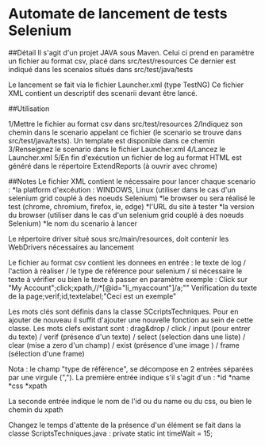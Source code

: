 # Automate de lancement de tests Selenium

##Détail
Il s'agit d'un projet JAVA sous Maven.
Celui ci prend en paramètre un fichier au format csv, placé dans src/test/resources
Ce dernier est indiqué dans les scenaios situés dans src/test/java/tests

Le lancement se fait via le fichier Launcher.xml (type TestNG)
Ce fichier XML contient un descriptif des scenarii devant être lancé.

##Utilisation

1/Mettre le fichier au format csv dans src/test/resources
2/Indiquez son chemin dans le scenario appelant ce fichier (le scenario se trouve dans src/test/java/tests). Un template est disponible dans ce chemin
3/Renseignez le scenario dans le fichier Launcher.xml
4/Lancez le Launcher.xml
5/En fin d'exécution un fichier de log au format HTML est généré dans le répertoire ExtendReports (à ouvrir avec chrome)

##Notes 
Le fichier XML contient le nécessaire pour lancer chaque scenario :
*la platform d'excéution : WINDOWS, Linux (utiliser dans le cas d'un selenium grid couplé à des noeuds Selenium)
*le browser ou sera réalisé le test (chrome, chromium, firefox, ie, edge)
*l'URL du site à tester
*la version du browser (utiliser dans le cas d'un selenium grid couplé à des noeuds Selenium)
*le nom du scenario à lancer

Le répertoire driver situé sous src/main/resources, doit contenir les WebDrivers nécessaires au lancement

Le fichier au format csv contient les donnees en entrée : le texte de log / l'action à réaliser / le type de référence pour selenium / si nécessaire le texte à vérifier ou bien le texte à passer en paramètre
exemple :
Click sur "My Account";click;xpath,//*[@id="li_myaccount"]/a;""
Verification du texte de la page;verif;id,textelabel;"Ceci est un exemple"

Les mots clés sont définis dans la classe SCcriptsTechniques. Pour en ajouter de nouveau il suffit d'ajouter une nouvelle fonction au sein de cette classe.
Les mots clefs existant sont :
drag&drop / click / input (pour entrer du texte) / verif (présence d'un texte) / select (selection dans une liste) / clear (mise a zero d'un champ) / exist (présence d'une image ) / frame (sélection d'une frame)

Nota : le champ "type de référence", se décompose en 2 entrées séparées par une virgule (","). La première entrée indique s'il s'agit d'un :
*id
*name
*css
*xpath

La seconde entrée indique le nom de l'id ou du name ou du css, ou bien le chemin du xpath

Changez le temps d'attente de la présence d'un élément se fait dans la classe ScriptsTechniques.java : 
	private static int timeWait = 15;
	







